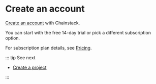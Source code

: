 # Create an account

[Create an account](https://console.chainstack.com/user/account/create) with Chainstack.

You can start with the free 14-day trial or pick a different subscription option.

For subscription plan details, see [Pricing](https://chainstack.com/pricing/).

::: tip See next

* [Create a project](/quickstart/create-a-project)

:::

